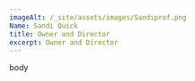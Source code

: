 ```yaml
---
imageAlt: /_site/assets/images/Sandiprof.png
Name: Sandi Quick
title: Owner and Director
excerpt: Owner and Director
---
```



body
